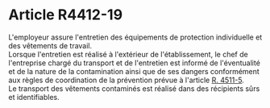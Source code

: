 # Article R4412-19

  
L'employeur assure l'entretien des équipements de protection individuelle et des vêtements de travail.   
Lorsque l'entretien est réalisé à l'extérieur de l'établissement, le chef de l'entreprise chargé du transport et de l'entretien est informé de l'éventualité et de la nature de la contamination ainsi que de ses dangers conformément aux règles de coordination de la prévention prévue à l'article [R. 4511-5][1].   
Le transport des vêtements contaminés est réalisé dans des récipients sûrs et identifiables.

 [1]: /affichCodeArticle.do?cidTexte=LEGITEXT000006072050&idArticle=LEGIARTI000018491536&dateTexte=&categorieLien=cid